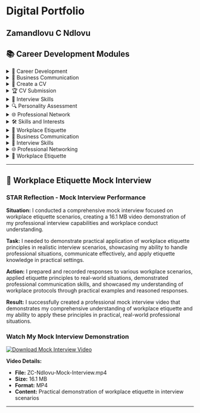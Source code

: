 # Digital Portfolio
## Zamandlovu C Ndlovu

## 📚 Career Development Modules

<details>
<summary>🎯 Career Development</summary>

![Career_Development](https://github.com/user-attachments/assets/499c5469-3cbf-48ad-af40-7ad8c0ef7575)

**Reflection**
- **S:** I participated in a Career Development course to understand how to grow and plan my professional future.
- **T:** I needed to learn how to take control of my career through goal-setting, planning, and reflection.
- **A:** I explored career planning methods, reflected on my own journey, and practiced setting realistic goals.
- **R:** I realized career growth is a continuous process and now feel empowered to take intentional steps toward my goals.
</details>

<details>
<summary>💬 Business Communication</summary>

![Business_Communication](https://github.com/user-attachments/assets/1822acd0-a716-4d0b-b58c-e6b5f3594c2b)

**Reflection**
- **S:** I studied business communication to improve my workplace professionalism.
- **T:** I needed to learn how to communicate clearly and respectfully in a formal environment.
- **A:** I practiced email writing, active listening, and giving presentations.
- **R:** I now understand how to present myself professionally and communicate effectively with colleagues and employers.
</details>

<details>
<summary>📄 Create a CV</summary>

![Create_CV](https://github.com/user-attachments/assets/8fb51087-baf0-406a-9ec0-f58d98125075)

**Reflection**
- **S:** I worked on building and improving my Curriculum Vitae.
- **T:** I needed to present my education, experience, and skills in a professional format.
- **A:** I organized my information, highlighted key achievements, and refined the structure of my CV.
- **R:** I created a strong, job-ready CV that showcases my qualifications and makes me more confident when applying for roles.
</details>

<details>
<summary>🏆 CV Submission</summary>

![Zamandlovu-C-NdlovuCV](https://github.com/user-attachments/assets/d9ddeb72-6a5c-4d6d-8bad-ade06692346d)

**Reflection**
- **S:** I completed a comprehensive "Create a CV" module as part of my Career Development Portfolio at Cape Peninsula University of Technology.
- **T:** I needed to understand how to structure a professional CV that accurately highlights my skills and experiences for opportunities in the ICT Application Development field.
- **A:** I engaged in interactive quizzes, received feedback, and revised my CV accordingly. I learned how to present my personal profile, educational background, and work experience in a professional format tailored to my career goals.
- **R:** I achieved a final mark of 100/100 and created a well-structured CV that clearly communicates my strengths to potential employers. This has increased my confidence in applying for internships and job opportunities.
</details>

<details>
<summary>🎤 Interview Skills</summary>

![Interview_Skills](https://github.com/user-attachments/assets/a483a53c-057c-4272-8b95-571ae8452ec6)

**Reflection**
- **S:** I participated in interview preparation exercises.
- **T:** I needed to learn how to confidently answer questions and present myself during job interviews.
- **A:** I practiced common interview questions, worked on body language, and received feedback.
- **R:** I improved my confidence and gained useful strategies to perform well in interviews.
</details>

<details>
<summary>🔍 Personality Assessment</summary>

![Personality_Assesment](https://github.com/user-attachments/assets/bba3707a-9df1-4be7-a85e-b15df60e9650)

**Reflection**
- **S:** I completed a personality assessment to better understand my behavior and work preferences.
- **T:** I wanted to discover how my personality type affects my communication, collaboration, and job fit.
- **A:** I reviewed the results and compared them to possible work environments and career roles.
- **R:** I learned that my caring, dependable, and responsible nature is a strength that suits service-oriented and team-based roles.
</details>

<details>
<summary>🌐 Professional Network</summary>

![Proffessional_Network](https://github.com/user-attachments/assets/d5d02f59-1411-4a64-97e1-48c42162a543)

**Reflection**
- **S:** I learned about the importance of networking in career growth.
- **T:** I needed to build connections that could support my development and open up job opportunities.
- **A:** I explored ways to create a professional network through communication, LinkedIn, and mentorship.
- **R:** I understand the value of relationships in career advancement and how to maintain them professionally.
</details>

<details>
<summary>🛠️ Skills and Interests</summary>

![Skills-and-Interest](https://github.com/user-attachments/assets/2b667b70-881b-4912-8a30-f0fd81860f7e)

**Reflection**
- **S:** I took part in sessions focused on identifying my personal skills and interests.
- **T:** I needed to understand how my strengths and passions align with different career paths.
- **A:** I completed assessments and reflected on both my hard and soft skills.
- **R:** I gained self-awareness and can now align my skills and interests with a suitable career direction.
</details>

<details>
<summary>💼 Workplace Etiquette</summary>

![WorkPlace_Etiquette](https://github.com/user-attachments/assets/58974484-d8d0-4927-90e4-20d647369b86)

**Reflection**
- **S:** I studied workplace behavior and etiquette.
- **T:** I needed to understand how to act professionally and respectfully in different work settings.
- **A:** I learned about time management, conflict resolution, and professional conduct.
- **R:** I feel prepared to behave responsibly and positively in any work environment.
</details>

<details>
<summary>💬 Business Communication</summary>

![Business_Communication](https://github.com/user-attachments/assets/1822acd0-a716-4d0b-b58c-e6b5f3594c2b)

**STAR Reflection**
- **Situation:** I completed the Business Communication module, scoring 100% with perfect performance across all assessment questions.
- **Task:** I needed to master professional communication skills for formal business environments, including email etiquette, virtual meeting protocols, and appropriate language usage.
- **Action:** I practiced formal email writing, studied non-verbal communication cues, learned virtual meeting etiquette, and mastered the use of formal language in professional contexts.
- **Result:** I achieved a perfect score (100%) and now possess the skills to communicate effectively and professionally in any business setting, enhancing my workplace credibility.

**Assessment Results:** 100% Score | Time: 01:26:07 | All Questions Correct
</details>

<details>
<summary>🎤 Interview Skills</summary>

![Interview_Skills](https://github.com/user-attachments/assets/a483a53c-057c-4272-8b95-571ae8452ec6)

**STAR Reflection**
- **Situation:** I completed the Interview Skills module, achieving a perfect 100% score while mastering various interview techniques and strategies.
- **Task:** I needed to develop confidence in answering interview questions, master the CAR (Context-Action-Result) method, and learn effective self-presentation during job interviews.
- **Action:** I practiced common technical and behavioral interview questions, studied the CAR methodology for structured responses, learned proper body language, researched company preparation techniques, and developed strategies for discussing strengths and weaknesses.
- **Result:** I achieved a perfect score (100%) and significantly improved my interview confidence, now equipped with proven strategies to excel in technical and behavioral interviews.

**Assessment Results:** 100% Score | Time: 01:07:52 | Mastered CAR Methodology
</details>

<details>
<summary>🌐 Professional Networking</summary>

![Proffessional_Networking](https://github.com/user-attachments/assets/499c5469-3cbf-48ad-af40-7ad8c0ef7575)

**STAR Reflection**
- **Situation:** I completed the Professional Networking module, achieving a perfect 100% score while learning strategic relationship-building techniques.
- **Task:** I needed to understand the principles of professional networking, learn effective event participation strategies, and master the "golden rules" of building sustainable professional relationships.
- **Action:** I studied networking fundamentals, practiced event engagement techniques, learned relationship maintenance strategies, and identified common networking mistakes to avoid in professional settings.
- **Result:** I achieved a perfect score (100%) and now understand how to strategically build and maintain professional connections that can support my career growth and create valuable opportunities.

**Assessment Results:** 100% Score | Time: 01:15:11 | Mastered Networking Fundamentals
</details>

<details>
<summary>💼 Workplace Etiquette</summary>

![WorkPlace_Etiquette](https://github.com/user-attachments/assets/58974484-d8d0-4927-90e4-20d647369b86)

**STAR Reflection**
- **Situation:** I completed the Workplace Etiquette module, achieving an 80% score while mastering professional workplace conduct and communication protocols.
- **Task:** I needed to understand and apply professional workplace behavior, including email etiquette, meeting punctuality, confidential information handling, and appropriate technology use in office environments.
- **Action:** I studied professional conduct standards, learned conflict resolution techniques, practiced time management strategies, and mastered protocols for handling sensitive information and workplace communications.
- **Result:** I scored 80% on assessments and now feel thoroughly prepared to behave responsibly, professionally, and positively in any work environment, understanding both formal and informal workplace expectations.

**Assessment Results:** 80% Score | Time: 00:32:47 | Strong Professional Conduct Understanding
</details>

---

## 🎥 Workplace Etiquette Mock Interview

### STAR Reflection - Mock Interview Performance

**Situation:** I conducted a comprehensive mock interview focused on workplace etiquette scenarios, creating a 16.1 MB video demonstration of my professional interview capabilities and workplace conduct understanding.

**Task:** I needed to demonstrate practical application of workplace etiquette principles in realistic interview scenarios, showcasing my ability to handle professional situations, communicate effectively, and apply etiquette knowledge in practical settings.

**Action:** I prepared and recorded responses to various workplace scenarios, applied etiquette principles to real-world situations, demonstrated professional communication skills, and showcased my understanding of workplace protocols through practical examples and reasoned responses.

**Result:** I successfully created a professional mock interview video that demonstrates my comprehensive understanding of workplace etiquette and my ability to apply these principles in practical, real-world professional situations.

### Watch My Mock Interview Demonstration

[![Download Mock Interview Video](https://img.shields.io/badge/📹_Download_Mock_Interview_Video-16.1_MB_MP4-blue)](ZC-Ndlovu-Mock-Interview.mp4)

**Video Details:**
- **File:** ZC-Ndlovu-Mock-Interview.mp4
- **Size:** 16.1 MB
- **Format:** MP4
- **Content:** Practical demonstration of workplace etiquette in interview scenarios

---
